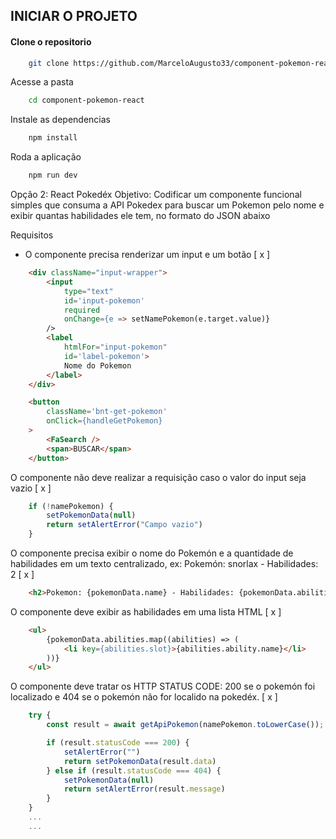 ## INICIAR O PROJETO
#### Clone o repositorio
```bash
    git clone https://github.com/MarceloAugusto33/component-pokemon-react.git
```

Acesse a pasta
```bash
    cd component-pokemon-react
```

Instale as dependencias
```bash
    npm install
```

Roda a aplicação
```bash
    npm run dev
```

Opção 2: React Pokedéx
Objetivo: Codificar um componente funcional simples que consuma a API Pokedex para buscar um Pokemon pelo nome e exibir quantas habilidades ele tem, no formato do JSON abaixo

Requisitos
- O componente precisa renderizar um input e um botão [ x ]
```html
    <div className="input-wrapper">
        <input
            type="text"
            id='input-pokemon'
            required
            onChange={e => setNamePokemon(e.target.value)}
        />
        <label 
            htmlFor="input-pokemon" 
            id='label-pokemon'>
            Nome do Pokemon
        </label>
    </div>

    <button
        className='bnt-get-pokemon'
        onClick={handleGetPokemon}
    >
        <FaSearch />
        <span>BUSCAR</span>
    </button>
```
O componente não deve realizar a requisição caso o valor do input seja vazio [ x ]
```javascript
    if (!namePokemon) {
        setPokemonData(null)
        return setAlertError("Campo vazio")
    }
```

O componente precisa exibir o nome do Pokemón e a quantidade de habilidades em um texto centralizado, ex: Pokemón: snorlax - Habilidades: 2 [ x ]
```html
    <h2>Pokemon: {pokemonData.name} - Habilidades: {pokemonData.abilities.length}</h2>

```
O componente deve exibir as habilidades em uma lista HTML [ x ]
```html
    <ul>
        {pokemonData.abilities.map((abilities) => (
            <li key={abilities.slot}>{abilities.ability.name}</li>
        ))}
    </ul>

```


O componente deve tratar os HTTP STATUS CODE: 200 se o pokemón foi localizado e 404 se o pokemón não for localido na pokedéx. [ x ]

```javascript
    try {
        const result = await getApiPokemon(namePokemon.toLowerCase());

        if (result.statusCode === 200) {
            setAlertError("")
            return setPokemonData(result.data)
        } else if (result.statusCode === 404) {
            setPokemonData(null)
            return setAlertError(result.message)
        }
    }
    ...
    ...
```


